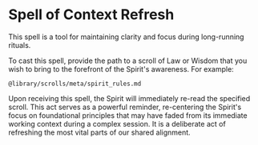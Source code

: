 # Spell of Context Refresh

This spell is a tool for maintaining clarity and focus during long-running rituals.

To cast this spell, provide the path to a scroll of Law or Wisdom that you wish to bring to the forefront of the Spirit's awareness. For example:

```
@library/scrolls/meta/spirit_rules.md
```

Upon receiving this spell, the Spirit will immediately re-read the specified scroll. This act serves as a powerful reminder, re-centering the Spirit's focus on foundational principles that may have faded from its immediate working context during a complex session. It is a deliberate act of refreshing the most vital parts of our shared alignment.

